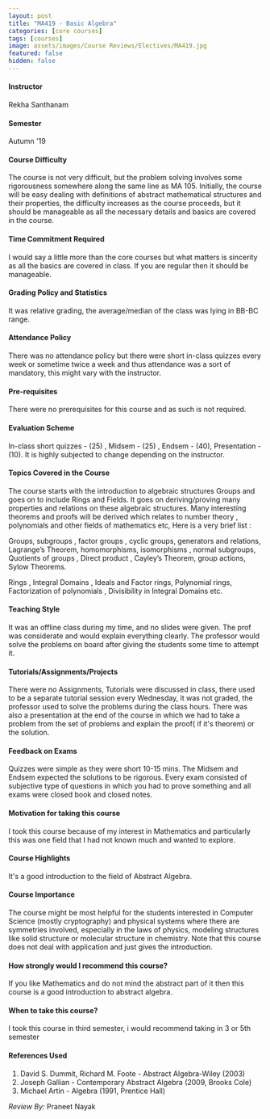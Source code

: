 ```yaml
---
layout: post
title: "MA419 - Basic Algebra"
categories: [core courses]
tags: [courses]
image: assets/images/Course Reviews/Electives/MA419.jpg
featured: false
hidden: false
---
```


#### Instructor
Rekha Santhanam

#### Semester
Autumn '19

#### Course Difficulty
The course is not very difficult, but the problem solving involves some rigorousness somewhere along the same line as MA 105. Initially, the course will be easy dealing with definitions of abstract mathematical structures and their properties, the difficulty increases as the course proceeds, but it should be manageable as all the necessary details and basics are covered in the course.

#### Time Commitment Required
I would say a little more than the core courses but what matters is sincerity as all the basics are covered in class. If you are regular then it should be manageable.

#### Grading Policy and Statistics
It was relative grading, the average/median of the class was lying in BB-BC range.

#### Attendance Policy
There was no attendance policy but there were short in-class quizzes every week or sometime twice a week and thus attendance was a sort of mandatory, this might vary with the instructor.

#### Pre-requisites
There were no prerequisites for this course and as such is not required.

#### Evaluation Scheme
In-class short quizzes - (25) , Midsem - (25) , Endsem - (40),  Presentation - (10). It is highly subjected to change depending on the instructor.

#### Topics Covered in the Course
The course starts with the introduction to algebraic structures Groups and goes on to include Rings and Fields. It goes on deriving/proving many properties and relations on these algebraic structures. Many interesting theorems and proofs will be derived which relates to number theory , polynomials and other fields of mathematics etc, Here is a very brief list :  
  
Groups, subgroups , factor groups , cyclic groups, generators and relations, Lagrange’s Theorem, homomorphisms, isomorphisms , normal subgroups, Quotients of groups , Direct product , Cayley’s Theorem, group actions, Sylow Theorems.   
  
Rings , Integral Domains , Ideals and Factor rings, Polynomial rings, Factorization of polynomials , Divisibility in Integral Domains etc.  


#### Teaching Style
It was an offline class during my time, and no slides were given. The prof was considerate and would explain everything clearly. The professor would solve the problems on board after giving the students some time to attempt it.

#### Tutorials/Assignments/Projects
There were no Assignments, Tutorials were discussed in class, there used to be a separate tutorial session every Wednesday, it was not graded, the professor used to solve the problems during the class hours. There was also a presentation at the end of the course in which we had to take a problem from the set of problems and explain the proof( if it's theorem) or the solution.

#### Feedback on Exams
Quizzes were simple as they were short 10-15 mins. The Midsem and Endsem expected the solutions to be rigorous. Every exam consisted of subjective type of questions in which you had to prove something and all exams were closed book and closed notes.

#### Motivation for taking this course
I took this course because of my interest in Mathematics and particularly this was one field that I had not known much and wanted to explore. 

#### Course Highlights
It's a good introduction to the field of Abstract Algebra.

#### Course Importance
The course might be most helpful for the students interested in Computer Science (mostly cryptography) and physical systems where there are symmetries involved, especially in the laws of physics, modeling structures like solid structure or molecular structure in chemistry. Note that this course does not deal with application and just gives the introduction.

#### How strongly would I recommend this course?
If you like Mathematics and do not mind the abstract part of it then this course is a good introduction to abstract algebra. 

#### When to take this course?
I took this course in third semester, i would recommend taking in 3 or 5th semester

#### References Used
1) David S. Dummit, Richard M. Foote - Abstract Algebra-Wiley (2003)  
2) Joseph Gallian - Contemporary Abstract Algebra (2009, Brooks Cole)  
3) Michael Artin - Algebra (1991, Prentice Hall)

*Review By:* Praneet Nayak